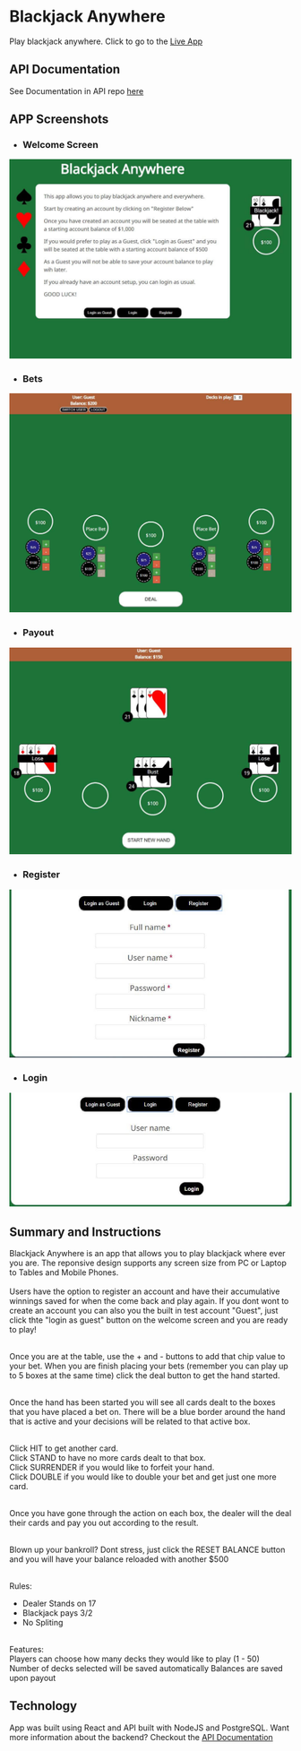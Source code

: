 # Blackjack Anywhere
Play blackjack anywhere. Click to go to the [Live App](https://blackjack-anywhere.goose39dev.now.sh/)

## API Documentation
See Documentation in API repo [here](https://github.com/Goose39/blackjack-anywhere-api)

## APP Screenshots
- ### Welcome Screen
![Welcome Screen](src/assets/images/screenshots/welcome.JPG "Welcome Screen")
- ### Bets 
![Bets](src/assets/images/screenshots/bets.JPG "Placed Bets")
- ### Payout
![Payout](src/assets/images/screenshots/payout.JPG "Payout")
- ### Register
![Register](src/assets/images/screenshots/register.JPG "Registration Form")
- ### Login
![Login](src/assets/images/screenshots/login.JPG "Login Form")

## Summary and Instructions
Blackjack Anywhere is an app that allows you to play blackjack where ever you are. The reponsive design supports any screen size from PC or Laptop to Tables and Mobile Phones. <br>
<br>
Users have the option to register an account and have their accumulative winnings saved for when the come back and play again. If you dont wont to create an account you can also you the built in test account "Guest", just click thte "login as guest" button on the welcome screen and you are ready to play!<br><br>

Once you are at the table, use the + and - buttons to add that chip value to your bet. When you are finish placing your bets (remember you can play up to 5 boxes at the same time) click the deal button to get the hand started. <br><br>

Once the hand has been started you will see all cards dealt to the boxes that you have placed a bet on. There will be a blue border around the hand that is active and your decisions will be related to that active box. <br><br>

Click HIT to get another card.<br>
Click STAND to have no more cards dealt to that box.<br>
Click SURRENDER if you would like to forfeit your hand. <br>
Click DOUBLE if you would like to double your bet and get just one more card.<br><br>

Once you have gone through the action on each box, the dealer will the deal their cards and pay you out according to the result. <br><br>

Blown up your bankroll? Dont stress, just click the RESET BALANCE button and you will have your balance reloaded with another $500 <br><br>

Rules: <br>
- Dealer Stands on 17<br>
- Blackjack pays 3/2<br>
- No Spliting<br><br>

Features:<br>
Players can choose how many decks they would like to play (1 - 50)<br>
Number of decks selected will be saved automatically 
Balances are saved upon payout


## Technology
App was built using React and API built with NodeJS and PostgreSQL. Want more information about the backend? Checkout the [API Documentation](https://github.com/Goose39/blackjack-anywhere-api)

